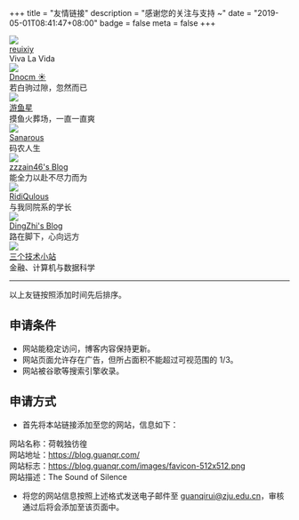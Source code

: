 +++
title = "友情链接"
description = "感谢您的关注与支持 ~"
date = "2019-05-01T08:41:47+08:00"
badge = false
meta = false
+++

<div id="links">
      <div class="links-content">
            <div class="link-navigation">      
                  <div class="card">
                        <img class="ava" src="/images/friends/reuixiy.png"/>
                        <div class="card-header">
                              <div><a href="https://io-oi.me/" target="_blank">reuixiy</a></div>
                              <div class="info">Viva La Vida</div>
                        </div>
                  </div>
                  <div class="card">
                        <img class="ava" src="/images/friends/dnocm.jpg"/>
                        <div class="card-header">
                              <div><a href="https://www.dnocm.com/" target="_blank">Dnocm ☀</a></div>
                              <div class="info">若白驹过隙，忽然而已</div>
                        </div>
                  </div>
                  <div class="card">
                        <img class="ava" src="/images/friends/fishstar.jpg"/>
                        <div class="card-header">
                              <div><a href="http://blog.fishstar.me/" target="_blank">游鱼星</a></div>
                              <div class="info">摸鱼火葬场，一直一直爽</div>
                        </div>
                  </div>
                  <div class="card">
                        <img class="ava" src="/images/friends/sanarous.png"/>
                        <div class="card-header">
                              <div><a href="https://bestzuo.cn/" target="_blank">Sanarous</a></div>
                              <div class="info">码农人生</div>
                        </div>
                  </div>
                  <div class="card">
                        <img class="ava" src="/images/friends/zzzain46.jpg"/>
                        <div class="card-header">
                              <div><a href="https://www.52debug.cn/" target="_blank">zzzain46's Blog</a></div>
                              <div class="info">能全力以赴不尽力而为</div>
                        </div>
                  </div>
                  <div class="card">
                        <img class="ava" src="/images/friends/ridiqulous.png"/>
                        <div class="card-header">
                              <div><a href="https://ridiqulous.com/" target="_blank">RidiQulous</a></div>
                              <div class="info">与我同院系的学长</div>
                        </div>
                  </div>
                  <div class="card">
                        <img class="ava" src="/images/friends/dingzhi.jpg"/>
                        <div class="card-header">
                              <div><a href="https://dingzhi.ga/" target="_blank">DingZhi's Blog</a></div>
                              <div class="info">路在脚下，心向远方</div>
                        </div>
                  </div>
                  <div class="card">
                        <img class="ava" src="/images/friends/sange.webp"/>
                        <div class="card-header">
                              <div><a href="https://qsctech-sange.github.io/" target="_blank">三个技术小站</a></div>
                              <div class="info">金融、计算机与数据科学</div>
                        </div>
                  </div>
            </div>
      </div>
</div>

---

以上友链按照添加时间先后排序。

## 申请条件

+ 网站能稳定访问，博客内容保持更新。
+ 网站页面允许存在广告，但所占面积不能超过可视范围的 1/3。
+ 网站被谷歌等搜索引擎收录。

## 申请方式

+ 首先将本站链接添加至您的网站，信息如下：

<p id="div-default">
网站名称：荷戟独彷徨<br>
网站地址：<a href="/" target="_blank">https://blog.guanqr.com/</a><br>
网站标志：<a href="/images/favicon-512x512.png" target="_blank">https://blog.guanqr.com/images/favicon-512x512.png</a><br>
网站描述：The Sound of Silence</p>

+ 将您的网站信息按照上述格式发送电子邮件至 <guanqirui@zju.edu.cn>，审核通过后将会添加至该页面中。